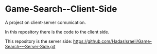# Game-Search--Client-Side

A project on client-server comunication. 

In this repository there is the code to the client side.

This repository is the server side:
https://github.com/HadasIsraeli/Game-Search---Server-Side.git
